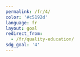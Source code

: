 ```yaml
---
permalink: /fr/4/
color: '#c5192d'
language: fr
layout: goal
redirect_from:
  - /fr/quality-education/
sdg_goal: '4'
---
```

